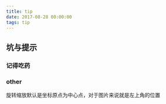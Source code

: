 ```yaml
---
title: tip
date: 2017-08-28 00:00:00
tags: tip
---
```


## 坑与提示

### 记得吃药

<!-- more -->

### other

旋转缩放默认是坐标原点为中心点，对于图片来说就是左上角的位置